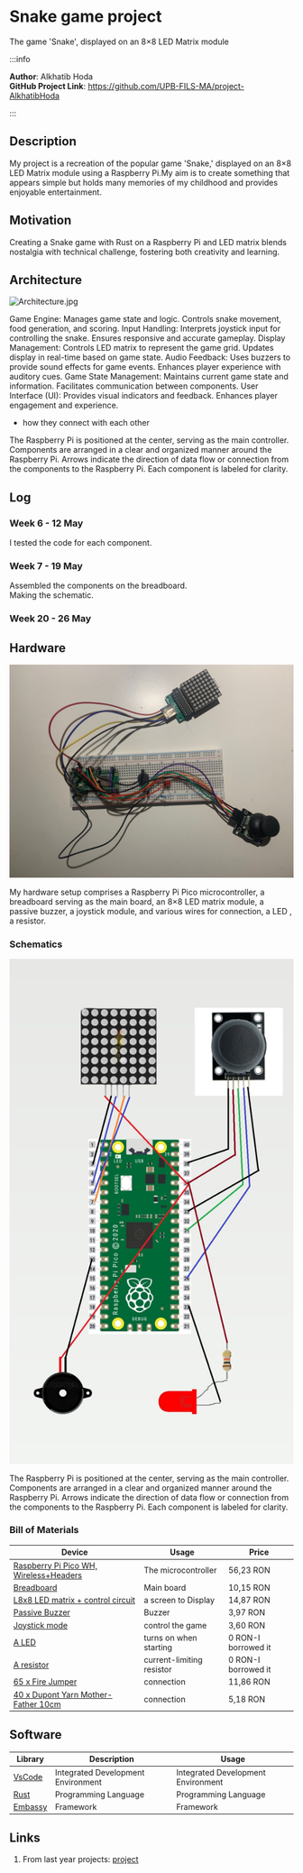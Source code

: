 
# Snake game project 
The game 'Snake', displayed on an 8×8 LED Matrix module 

:::info

**Author**: Alkhatib Hoda \
**GitHub Project Link**: https://github.com/UPB-FILS-MA/project-AlkhatibHoda

:::

## Description

My project is a recreation of the popular game 'Snake,' displayed on an 8×8 LED Matrix module using a Raspberry Pi.My aim is to create something that appears simple but holds many memories of my childhood and provides enjoyable entertainment.

## Motivation

Creating a Snake game with Rust on a Raspberry Pi and LED matrix blends nostalgia with technical challenge, fostering both creativity and learning.

## Architecture

![Architecture.jpg](https://github.com/AlkhatibHoda/upb-fils-ma.github.io/assets/163418706/9adce84e-7836-41bc-a30b-dc0bfab75834)


Game Engine:
Manages game state and logic.
Controls snake movement, food generation, and scoring.
Input Handling:
Interprets joystick input for controlling the snake.
Ensures responsive and accurate gameplay.
Display Management:
Controls LED matrix to represent the game grid.
Updates display in real-time based on game state.
Audio Feedback:
Uses buzzers to provide sound effects for game events.
Enhances player experience with auditory cues.
Game State Management:
Maintains current game state and information.
Facilitates communication between components.
User Interface (UI):
Provides visual indicators and feedback.
Enhances player engagement and experience.

-   how they connect with each other

The Raspberry Pi is positioned at the center, serving as the main controller.
Components are arranged in a clear and organized manner around the Raspberry Pi.
Arrows indicate the direction of data flow or connection from the components to the Raspberry Pi.
Each component is labeled for clarity.

## Log

<!-- write every week your progress here -->

### Week 6 - 12 May
I tested the code for each component.

### Week 7 - 19 May
Assembled the components on the breadboard. \
Making the schematic.

### Week 20 - 26 May

## Hardware
![Hardware](./Hardware) 

My hardware setup comprises a Raspberry Pi Pico microcontroller, a breadboard serving as the main board, an 8×8 LED matrix module, a passive buzzer, a joystick module, and various wires for connection, a LED , a resistor.

### Schematics

![Schematic](./Schematic)

The Raspberry Pi is positioned at the center, serving as the main controller.
Components are arranged in a clear and organized manner around the Raspberry Pi.
Arrows indicate the direction of data flow or connection from the components to the Raspberry Pi.
Each component is labeled for clarity.



### Bill of Materials

<!-- Fill out this table with all the hardware components that you might need.
The format is
| [Device](link://to/device) | This is used ... | [price](link://to/store) |
-->

| Device                                                                                                  | Usage               | Price                                                                                                                                                                                                                                                                                |
|-|-|-|
| [Raspberry Pi Pico WH, Wireless+Headers](https://www.raspberrypi.com/documentation/microcontrollers/raspberry-pi-pico.html) | The microcontroller | 56,23 RON                                                                                                                                                                                       |
| [Breadboard](https://ardushop.ro/ro/electronica/33-breadboard-830.html?search_query=breadboard&results=31) | Main board          | 10,15 RON                                                                                                                                                                                                                                                   
| [L8x8 LED matrix + control circuit](https://ardushop.ro/ro/home/95-matrice-led-uri-8x8-circuit-de-control.html?search_query=matrix&results=8)     | a screen to Display | 14,87 RON                                                                                                                                                      |
| [Passive Buzzer](https://ardushop.ro/ro/electronica/194-buzzer.html?search_query=buzzer&results=16)                                                                                       | Buzzer              | 3,97 RON                                                                                                                        |
| [Joystick mode](https://ardushop.ro/ro/electronica/127-modul-joystick.html?search_query=joystick&results=4)                                                                                        | control the game    | 3,60 RON                                                                                                                                                                                                                                                        |
| [A LED]()                                                       | turns on when starting | 0 RON-I borrowed it                                                                                                                                                                                                                                                       |
| [A resistor]()                                            | current-limiting resistor| 0 RON-I borrowed it                                                                                                                                                                                                                                                        |
| [65 x Fire Jumper](https://ardushop.ro/ro/electronica/28-65-x-jumper-wires.html?search_query=fir&results=286)           | connection           | 11,86  RON |
| [40 x Dupont Yarn Mother-Father 10cm](https://ardushop.ro/ro/electronica/23-40-x-dupont-cables-female-male-10cm.html?search_query=fir&results=286)                     | connection           | 5,18  RON|

## Software

| Library                                  | Description                        | Usage                              |
| ---------------------------------------- | ---------------------------------- | ---------------------------------- |
| [VsCode](https://code.visualstudio.com/) | Integrated Development Environment | Integrated Development Environment |
| [Rust](https://www.rust-lang.org/)       | Programming Language               | Programming Language               |
| [Embassy](https://embassy.dev/)          | Framework                          | Framework                          |


## Links

<!-- Add a few links that inspired you and that you think you will use for your project -->

1. From last year projects: [project](https://ocw.cs.pub.ro/courses/pm/prj2023/apredescu/gameofsnake)
